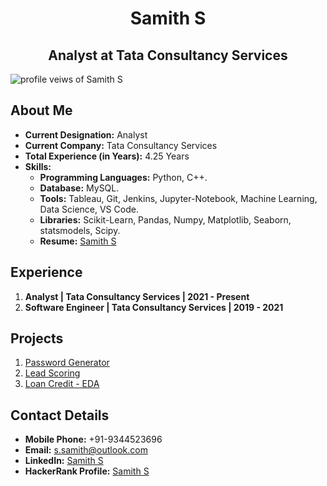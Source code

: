<h1 align="center">Samith S</h1>
<h2 align="center">Analyst at Tata Consultancy Services</h2>

<p align="left"> <img src="https://komarev.com/ghpvc/?username=Samith98&label=Profile%20Views&color=0e75b6&style=flat" alt="profile veiws of Samith S" /> </p>

<h2 align="left">About Me</h2>

- **Current Designation:** Analyst
- **Current Company:** Tata Consultancy Services
- **Total Experience (in Years):** 4.25 Years
- **Skills:**
    - **Programming Languages:** Python, C++.
    - **Database:** MySQL.
    - **Tools:** Tableau, Git, Jenkins, Jupyter-Notebook, Machine Learning, Data Science, VS Code.
    - **Libraries:** Scikit-Learn, Pandas, Numpy, Matplotlib, Seaborn, statsmodels, Scipy.
    - **Resume:** <a href="https://1drv.ms/b/s!AstYKyLOVi3jgukF3cDLyBKfHPQYRA?e=EsFmdr">Samith S</a>

<h2>Experience</h2>
<ol>
    <li>
        <strong>Analyst | Tata Consultancy Services | 2021 - Present</strong>
    </li>
    <li>
        <strong>Software Engineer | Tata Consultancy Services | 2019 - 2021</strong>
    </li>
</ol>
<h2 align="left">Projects</h2>
<ol>
    <li><a href="https://github.com/Samith98/Projects/blob/main/Password%20Generator/README.md">Password Generator</a></li>
    <li><a href="https://github.com/Samith98/Lead_Scoring/blob/main/Lead_Scoring_Notebook.ipynb">Lead Scoring</a></li>
    <li><a href="https://github.com/Samith98/Loan_Credit/blob/main/README.md">Loan Credit - EDA</a></li>
</ol>

<!-- <h2>Github Profile Statistics:</h2>
<p><img align="center" src="https://github-readme-streak-stats.herokuapp.com/?user=Samith98" alt="samith readme streak" /></p> 

![Samith S's GitHub stats](https://github-readme-stats.vercel.app/api?username=Samith98&show_icons=true&theme=dark) -->

<h2>Contact Details</h2>
<ul>
    <li><strong>Mobile Phone:</strong> +91-9344523696</li>
    <li><strong>Email:</strong> <a href="mailto:s.samith@outlook.com">s.samith@outlook.com</a></li>
    <li><strong>LinkedIn:</strong> <a href="https://www.linkedin.com/in/samith-s/">Samith S</a></li>
    <li><strong>HackerRank Profile:</strong> <a href="https://www.hackerrank.com/_Samith_S_">Samith S</a></li>
</ul>